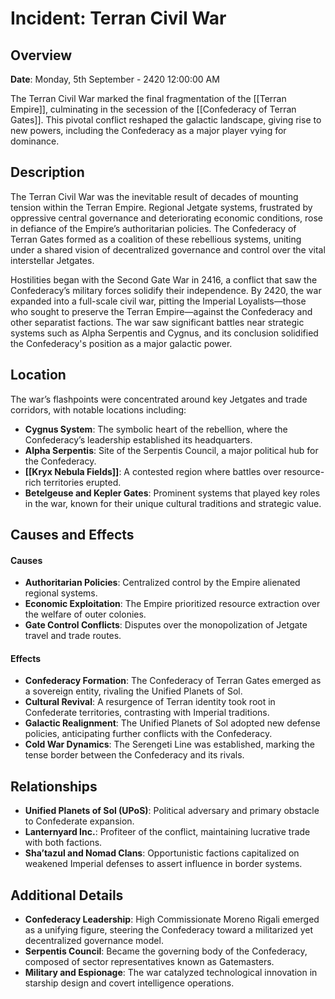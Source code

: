 # Incident: Terran Civil War 

## Overview

**Date**: Monday, 5th September - 2420 12:00:00 AM

The Terran Civil War marked the final fragmentation of the [[Terran Empire]], culminating in the secession of the [[Confederacy of Terran Gates]]. This pivotal conflict reshaped the galactic landscape, giving rise to new powers, including the Confederacy as a major player vying for dominance.

## Description
The Terran Civil War was the inevitable result of decades of mounting tension within the Terran Empire. Regional Jetgate systems, frustrated by oppressive central governance and deteriorating economic conditions, rose in defiance of the Empire’s authoritarian policies. The Confederacy of Terran Gates formed as a coalition of these rebellious systems, uniting under a shared vision of decentralized governance and control over the vital interstellar Jetgates.

Hostilities began with the Second Gate War in 2416, a conflict that saw the Confederacy’s military forces solidify their independence. By 2420, the war expanded into a full-scale civil war, pitting the Imperial Loyalists—those who sought to preserve the Terran Empire—against the Confederacy and other separatist factions. The war saw significant battles near strategic systems such as Alpha Serpentis and Cygnus, and its conclusion solidified the Confederacy's position as a major galactic power.

## Location
The war’s flashpoints were concentrated around key Jetgates and trade corridors, with notable locations including:

- **Cygnus System**: The symbolic heart of the rebellion, where the Confederacy’s leadership established its headquarters.
- **Alpha Serpentis**: Site of the Serpentis Council, a major political hub for the Confederacy.
- **[[Kryx Nebula Fields]]**: A contested region where battles over resource-rich territories erupted.
- **Betelgeuse and Kepler Gates**: Prominent systems that played key roles in the war, known for their unique cultural traditions and strategic value.

## Causes and Effects

#### Causes

- **Authoritarian Policies**: Centralized control by the Empire alienated regional systems.
- **Economic Exploitation**: The Empire prioritized resource extraction over the welfare of outer colonies.
- **Gate Control Conflicts**: Disputes over the monopolization of Jetgate travel and trade routes.

#### Effects

- **Confederacy Formation**: The Confederacy of Terran Gates emerged as a sovereign entity, rivaling the Unified Planets of Sol.
- **Cultural Revival**: A resurgence of Terran identity took root in Confederate territories, contrasting with Imperial traditions.
- **Galactic Realignment**: The Unified Planets of Sol adopted new defense policies, anticipating further conflicts with the Confederacy.
- **Cold War Dynamics**: The Serengeti Line was established, marking the tense border between the Confederacy and its rivals.

## Relationships

- **Unified Planets of Sol (UPoS)**: Political adversary and primary obstacle to Confederate expansion.
- **Lanternyard Inc.**: Profiteer of the conflict, maintaining lucrative trade with both factions.
- **Sha’tazul and Nomad Clans**: Opportunistic factions capitalized on weakened Imperial defenses to assert influence in border systems.

## Additional Details

- **Confederacy Leadership**: High Commissionate Moreno Rigali emerged as a unifying figure, steering the Confederacy toward a militarized yet decentralized governance model.
- **Serpentis Council**: Became the governing body of the Confederacy, composed of sector representatives known as Gatemasters.
- **Military and Espionage**: The war catalyzed technological innovation in starship design and covert intelligence operations.